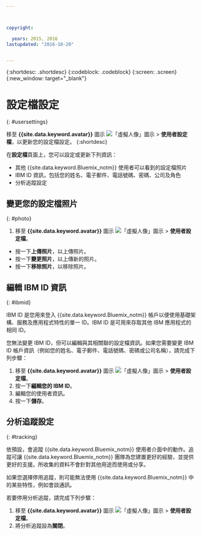```yaml
---



copyright:

  years: 2015, 2016
lastupdated: "2016-10-20"


---
```


{:shortdesc: .shortdesc}
{:codeblock: .codeblock}
{:screen: .screen}
{:new_window: target="_blank"}

# 設定檔設定
{: #usersettings}

移至 **{{site.data.keyword.avatar}}** 圖示 ![「虛擬人像」圖示](../icons/i-avatar-icon.svg) &gt; **使用者設定檔**，以更新您的設定檔設定。
{:shortdesc}

 在**設定檔**頁面上，您可以設定或更新下列資訊：

 * 其他 {{site.data.keyword.Bluemix_notm}} 使用者可以看到的設定檔照片
 * IBM ID 資訊，包括您的姓名、電子郵件、電話號碼、密碼、公司及角色
 * 分析追蹤設定

## 變更您的設定檔照片
{: #photo}

1. 移至 **{{site.data.keyword.avatar}}** 圖示 ![「虛擬人像」圖示](../icons/i-avatar-icon.svg) &gt; **使用者設定檔**。

* 按一下**上傳照片**，以上傳照片。
* 按一下**變更照片**，以上傳新的照片。
* 按一下**移除照片**，以移除照片。

## 編輯 IBM ID 資訊
{: #ibmid}

IBM ID 是您用來登入 {{site.data.keyword.Bluemix_notm}} 帳戶以便使用基礎架構、服務及應用程式特性的單一 ID。IBM ID 是可用來存取其他 IBM 應用程式的相同 ID。 

您無法變更 IBM ID，但可以編輯與其相關聯的設定檔資訊。如果您需要變更 IBM ID 帳戶資訊（例如您的姓名、電子郵件、電話號碼、密碼或公司名稱），請完成下列步驟：

1. 移至 **{{site.data.keyword.avatar}}** 圖示 ![「虛擬人像」圖示](../icons/i-avatar-icon.svg) &gt; **使用者設定檔**。
2. 按一下**編輯您的 IBM ID**。
3. 編輯您的使用者資訊。
4. 按一下**儲存**。

## 分析追蹤設定
{: #tracking}

依預設，會追蹤 {{site.data.keyword.Bluemix_notm}} 使用者介面中的動作。追蹤可讓 {{site.data.keyword.Bluemix_notm}} 團隊為您建置更好的經驗，並提供更好的支援。所收集的資料不會針對其他用途而使用或分享。

如果您選擇停用追蹤，則可能無法使用 {{site.data.keyword.Bluemix_notm}} 中的某些特性，例如會談通訊。

若要停用分析追蹤，請完成下列步驟：

1. 移至 **{{site.data.keyword.avatar}}** 圖示 ![「虛擬人像」圖示](../icons/i-avatar-icon.svg) &gt; **使用者設定檔**。
2. 將分析追蹤設為**關閉**。
